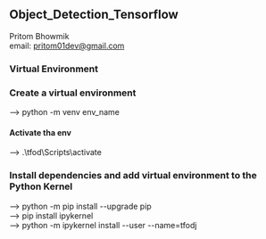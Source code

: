 ## Object_Detection_Tensorflow
Pritom Bhowmik  
email: pritom01dev@gmail.com  

### Virtual Environment

### Create a virtual environment   
--> python -m venv env_name

#### Activate tha env
--> .\tfod\Scripts\activate

### Install dependencies and add virtual environment to the Python Kernel

--> python -m pip install --upgrade pip  
--> pip install ipykernel  
--> python -m ipykernel install --user --name=tfodj  
